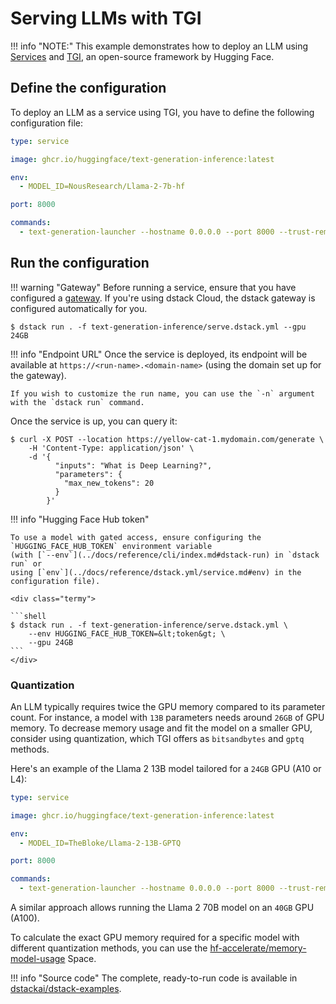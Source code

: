 # Serving LLMs with TGI

!!! info "NOTE:"
    This example demonstrates how to deploy an LLM
    using [Services](../docs/guides/services.md) and [TGI](https://github.com/huggingface/text-generation-inference),
    an open-source framework by Hugging Face.

## Define the configuration

To deploy an LLM as a service using TGI, you have to define the following configuration file:

<div editor-title="text-generation-inference/serve.dstack.yml"> 

```yaml
type: service

image: ghcr.io/huggingface/text-generation-inference:latest

env:
  - MODEL_ID=NousResearch/Llama-2-7b-hf

port: 8000

commands: 
  - text-generation-launcher --hostname 0.0.0.0 --port 8000 --trust-remote-code
```

</div>

## Run the configuration

!!! warning "Gateway"
    Before running a service, ensure that you have configured a [gateway](../docs/guides/services.md#set-up-a-gateway).
    If you're using dstack Cloud, the dstack gateway is configured automatically for you.

<div class="termy">

```shell
$ dstack run . -f text-generation-inference/serve.dstack.yml --gpu 24GB
```

</div>

!!! info "Endpoint URL"
    Once the service is deployed, its endpoint will be available at 
    `https://<run-name>.<domain-name>` (using the domain set up for the gateway).

    If you wish to customize the run name, you can use the `-n` argument with the `dstack run` command.

Once the service is up, you can query it:

<div class="termy">

```shell
$ curl -X POST --location https://yellow-cat-1.mydomain.com/generate \
    -H 'Content-Type: application/json' \
    -d '{
          "inputs": "What is Deep Learning?",
          "parameters": {
            "max_new_tokens": 20
          }
        }'
```

</div>

!!! info "Hugging Face Hub token"

    To use a model with gated access, ensure configuring the `HUGGING_FACE_HUB_TOKEN` environment variable 
    (with [`--env`](../docs/reference/cli/index.md#dstack-run) in `dstack run` or 
    using [`env`](../docs/reference/dstack.yml/service.md#env) in the configuration file).
    
    <div class="termy">
    
    ```shell
    $ dstack run . -f text-generation-inference/serve.dstack.yml \
        --env HUGGING_FACE_HUB_TOKEN=&lt;token&gt; \
        --gpu 24GB
    ```
    </div>

### Quantization

An LLM typically requires twice the GPU memory compared to its parameter count. For instance, a model with `13B` parameters
needs around `26GB` of GPU memory. To decrease memory usage and fit the model on a smaller GPU, consider using
quantization, which TGI offers as `bitsandbytes` and `gptq` methods. 

Here's an example of the Llama 2 13B model tailored for a `24GB` GPU (A10 or L4):

<div editor-title="text-generation-inference/serve.dstack.yml"> 

```yaml
type: service

image: ghcr.io/huggingface/text-generation-inference:latest

env:
  - MODEL_ID=TheBloke/Llama-2-13B-GPTQ

port: 8000

commands: 
  - text-generation-launcher --hostname 0.0.0.0 --port 8000 --trust-remote-code --quantize gptq
```

</div>

A similar approach allows running the Llama 2 70B model on an `40GB` GPU (A100).

To calculate the exact GPU memory required for a specific model with different quantization methods, you can use the
[hf-accelerate/memory-model-usage](https://huggingface.co/spaces/hf-accelerate/model-memory-usage) Space.

!!! info "Source code"
    The complete, ready-to-run code is available in [dstackai/dstack-examples](https://github.com/dstackai/dstack-examples).